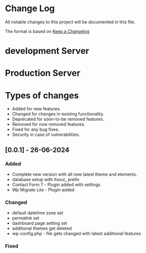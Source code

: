 
# Change Log
All notable changes to this project will be documented in this file.
 
The format is based on [Keep a Changelog](http://keepachangelog.com/)

# development Server


# Production Server


# Types of changes

- Added for new features.
- Changed for changes in existing functionality.
- Deprecated for soon-to-be removed features.
- Removed for now removed features.
- Fixed for any bug fixes.
- Security in case of vulnerabilities.

  
## [0.0.1] - 26-06-2024
 
### Added
  - Complete new version with all new latest theme and elements.
  - database setup with itsoul_ prefix
  - Contact Form 7 - Plugin added with settings
  - Wp Migrate Lite - Plugin added 
### Changed
  - default datetime zone set
  - permalink set
  - dashboard page setting set
  - additional themes get deleted
  - wp-config.php - file gets changed with latest additional features 
### Fixed